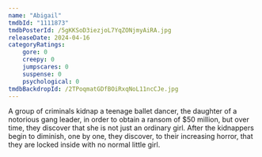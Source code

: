 ```yaml
---
name: "Abigail"
tmdbId: "1111873"
tmdbPosterId: /5gKKSoD3iezjoL7YqZONjmyAiRA.jpg
releaseDate: 2024-04-16
categoryRatings:
    gore: 0
    creepy: 0
    jumpscares: 0
    suspense: 0
    psychological: 0
tmdbBackdropId: /2TPoqmatGDfBOiRxqNoL11ncCJe.jpg
---
```

A group of criminals kidnap a teenage ballet dancer, the daughter of a notorious gang leader, in order to obtain a ransom of $50 million, but over time, they discover that she is not just an ordinary girl. After the kidnappers begin to diminish, one by one, they discover, to their increasing horror, that they are locked inside with no normal little girl.
